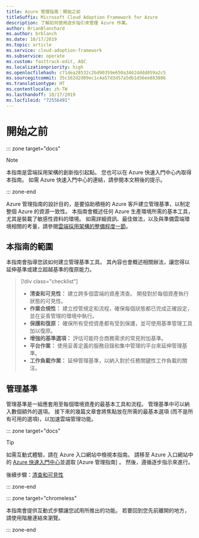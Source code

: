 ```yaml
---
title: Azure 管理指南：開始之前
titleSuffix: Microsoft Cloud Adoption Framework for Azure
description: 了解如何使用逐步指引來管理 Azure 作業。
author: BrianBlanchard
ms.author: brblanch
ms.date: 10/17/2019
ms.topic: article
ms.service: cloud-adoption-framework
ms.subservice: operate
ms.custom: fasttrack-edit, AQC
ms.localizationpriority: high
ms.openlocfilehash: c71dea28532c2bd90359e650a3462dddd059a2c5
ms.sourcegitcommit: 35c162d2d09ec1c4a57d3d57a5db1d56ee883806
ms.translationtype: HT
ms.contentlocale: zh-TW
ms.lasthandoff: 10/17/2019
ms.locfileid: "72556491"
---
```

# <a name="before-you-start"></a>開始之前

::: zone target="docs"

> [!NOTE]
> 本指南是雲端採用架構的創新指引起點。 您也可以在 Azure 快速入門中心內取得本指南。 如需 Azure 快速入門中心的連結，請參閱本文稍後的提示。

::: zone-end

Azure 管理指南的設計目的，是要協助積極的 Azure 客戶建立管理基準，以制定整個 Azure 的資源一致性。 本指南會概述任何 Azure 生產環境所需的基本工具，尤其是裝載了敏感性資料的環境。 如需詳細資訊、最佳做法，以及與準備雲端環境相關的考量，請參閱[雲端採用架構的整備程度一節](../index.md)。

## <a name="scope-of-this-guide"></a>本指南的範圍

本指南會指導您該如何建立管理基準工具。 其內容也會概述相關辦法，讓您得以延伸基準或建立超越基準的復原能力。

> [!div class="checklist"]
>
> - **清查和可見性：** 建立跨多個雲端的資產清查。 開發對於每個資產執行狀態的可見性。
> - **作業合規性：** 建立控管規定和流程，確保每個狀態都已完成正確設定，並在妥善管理的環境中執行。
> - **保護和復原：** 確保所有受控資產都有受到保護，並可使用基準管理工具加以復原。
> - **增強的基準選項：** 評估可能符合商務需求的常見附加基準。
> - **平台作業：** 使用妥善定義的服務目錄和集中管理的平台來延伸管理基準。
> - **工作負載作業：** 延伸管理基準，以納入對於任務關鍵性工作負載的關注。

## <a name="management-baseline"></a>管理基準

管理基準是一組應套用至每個環境資產的最基本工具和流程。 管理基準中可以納入數個額外的選項。 接下來的幾篇文章會將焦點放在所需的最基本選項 (而不是所有可用的選項)，以加速雲端管理功能。

::: zone target="docs"

> [!TIP]
> 如需互動式體驗，請在 Azure 入口網站中檢視本指南。 請移至 Azure 入口網站中的 [Azure 快速入門中心](https://portal.azure.com/?feature.quickstart=true#blade/Microsoft_Azure_Resources/QuickstartCenterBlade)並選取 [Azure 管理指南]  。 然後，遵循逐步指示來進行。

後續步驟：[清查和可見性](./inventory.md)

::: zone-end

::: zone target="chromeless"

本指南會提供互動式步驟讓您試用所推出的功能。 若要回到您先前離開的地方，請使用階層連結來瀏覽。

::: zone-end
